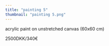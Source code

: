 ```yaml
---
title: "painting 5"
thumbnail: "painting 5.png"
---
```

acrylic paint on unstretched canvas (60x60 cm)

2500DKK/340€